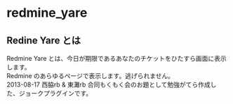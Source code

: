 redmine_yare
============

## Redine Yare とは
Redmine Yare とは、今日が期限であるあなたのチケットをひたすら画面に表示します。  
Redmine のあらゆるページで表示します。逃げられません。  
2013-08-17 西脇rb & 東灘rb 合同もくもく会のお題として勉強がてら作成した、ジョークプラグインです。
